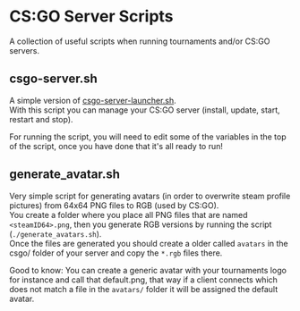 # CS:GO Server Scripts

A collection of useful scripts when running tournaments and/or CS:GO servers. 

## csgo-server.sh

A simple version of [csgo-server-launcher.sh](https://github.com/crazy-max/csgo-server-launcher/blob/master/csgo-server-launcher.sh).  
With this script you can manage your CS:GO server (install, update, start, restart and stop).  
  
For running the script, you will need to edit some of the variables in the top of the script, once you have done that it's all ready to run! 

## generate_avatar.sh

Very simple script for generating avatars (in order to overwrite steam profile pictures) from 64x64 PNG files to RGB (used by CS:GO).  
You create a folder where you place all PNG files that are named `<steamID64>.png`, then you generate RGB versions by running the script (`./generate_avatars.sh`).  
Once the files are generated you should create a older called `avatars` in the csgo/ folder of your server and copy the `*.rgb` files there.  
  
Good to know: You can create a generic avatar with your tournaments logo for instance and call that default.png, that way if a client connects which does not match a file in the `avatars/` folder it will be assigned the default avatar.  


